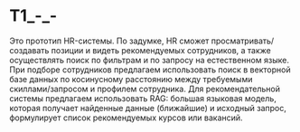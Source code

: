 # T1_-_-

Это прототип HR-системы. По задумке, HR сможет просматривать/создавать позиции и видеть рекомендуемых сотрудников, а также осуществлять поиск по фильтрам и по запросу на естественном языке. При подборе сотрудников предлагаем использовать поиск в векторной базе данных по косинусному расстоянию между требуемыми скиллами/запросом и профилем сотрудника. Для рекомендательной системы предлагаем использовать RAG: большая языковая модель, которая получает найденные данные (ближайшие) и исходный запрос, формулирует список рекомендуемых курсов или вакансий.
